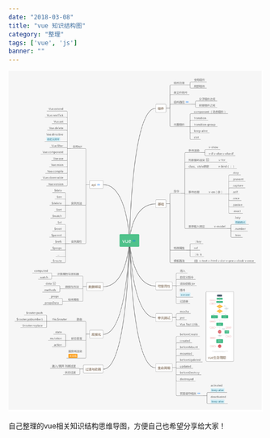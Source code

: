 ```yaml
---
date: "2018-03-08"
title: "vue 知识结构图"
category: "整理"
tags: ['vue', 'js']
banner: ""
---
```




![Alt Text](/assets/2019-03-08/vue.png "vue 结构图")

自己整理的vue相关知识结构思维导图，方便自己也希望分享给大家！

